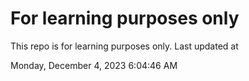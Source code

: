 # For learning purposes only
This repo is for learning purposes only.
Last updated at

Monday, December 4, 2023 6:04:46 AM

